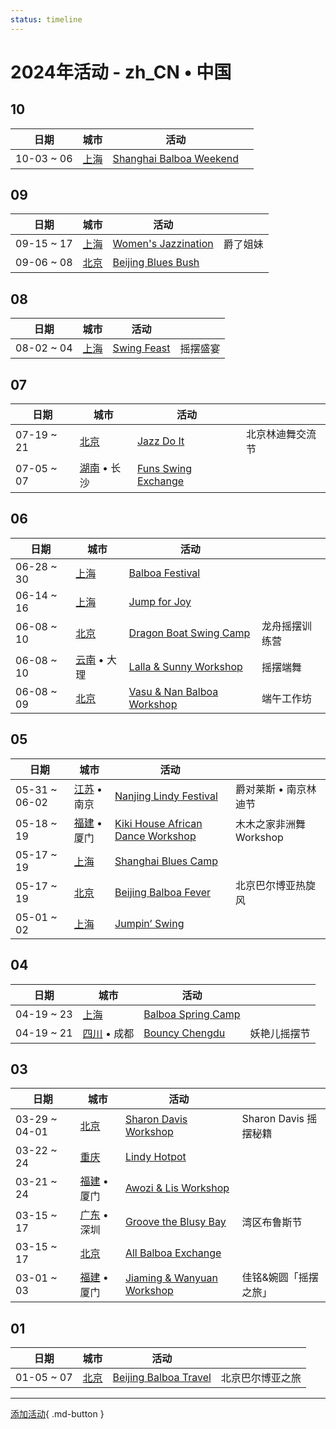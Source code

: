 ```yaml
---
status: timeline
---
```


# 2024年活动 - zh_CN • 中国

## 10

| 日期 | 城市 | 活动 | |
| --- | --- | --- | --- |
| 10-03 ~ 06 | [上海](Shanghai.md) | [Shanghai Balboa Weekend](shanghai-balboa-weekend.md) |  |

## 09

| 日期 | 城市 | 活动 | |
| --- | --- | --- | --- |
| 09-15 ~ 17 | [上海](Shanghai.md) | [Women's Jazzination](womens-jazzination.md) | 爵了姐妹 |
| 09-06 ~ 08 | [北京](Beijing.md) | [Beijing Blues Bush](beijing-blues-bush.md) |  |

## 08

| 日期 | 城市 | 活动 | |
| --- | --- | --- | --- |
| 08-02 ~ 04 | [上海](Shanghai.md) | [Swing Feast](swing-feast.md) | 摇摆盛宴 |

## 07

| 日期 | 城市 | 活动 | |
| --- | --- | --- | --- |
| 07-19 ~ 21 | [北京](Beijing.md) | [Jazz Do It](jazz-do-it.md) | 北京林迪舞交流节 |
| 07-05 ~ 07 | [湖南](Hunan.md) • 长沙 | [Funs Swing Exchange](funs-swing-exchange.md) |  |

## 06

| 日期 | 城市 | 活动 | |
| --- | --- | --- | --- |
| 06-28 ~ 30 | [上海](Shanghai.md) | [Balboa Festival](balboa-festival.md) |  |
| 06-14 ~ 16 | [上海](Shanghai.md) | [Jump for Joy](jump-for-joy.md) |  |
| 06-08 ~ 10 | [北京](Beijing.md) | [Dragon Boat Swing Camp](dragon-boat-swing-camp.md) | 龙舟摇摆训练营 |
| 06-08 ~ 10 | [云南](Yunnan.md) • 大理 | [Lalla & Sunny Workshop](dali-lalla-n-sunny-workshop.md) | 摇摆端舞 |
| 06-08 ~ 09 | [北京](Beijing.md) | [Vasu & Nan Balboa Workshop](vasu-n-nan-balboa-workshop.md) | 端午工作坊 |

## 05

| 日期 | 城市 | 活动 | |
| --- | --- | --- | --- |
| 05-31 ~ 06-02 | [江苏](Jiangsu.md) • 南京 | [Nanjing Lindy Festival](nanjing-lindy-festival.md) | 爵对莱斯 • 南京林迪节 |
| 05-18 ~ 19 | [福建](Fujian.md) • 厦门 | [Kiki House African Dance Workshop](xiamen-kiki-house-african-dance-workshop.md) | 木木之家非洲舞 Workshop |
| 05-17 ~ 19 | [上海](Shanghai.md) | [Shanghai Blues Camp](shanghai-blues-camp.md) |  |
| 05-17 ~ 19 | [北京](Beijing.md) | [Beijing Balboa Fever](beijing-balboa-fever.md) | 北京巴尔博亚热旋风 |
| 05-01 ~ 02 | [上海](Shanghai.md) | [Jumpin’ Swing](jumping-swing.md) |  |

## 04

| 日期 | 城市 | 活动 | |
| --- | --- | --- | --- |
| 04-19 ~ 23 | [上海](Shanghai.md) | [Balboa Spring Camp](balboa-spring-camp.md) |  |
| 04-19 ~ 21 | [四川](Sichuan.md) • 成都 | [Bouncy Chengdu](bouncy-chengdu.md) | 妖艳儿摇摆节 |

## 03

| 日期 | 城市 | 活动 | |
| --- | --- | --- | --- |
| 03-29 ~ 04-01 | [北京](Beijing.md) | [Sharon Davis Workshop](beijing-sharon-davis-workshop.md) | Sharon Davis 摇摆秘籍 |
| 03-22 ~ 24 | [重庆](Chongqing.md) | [Lindy Hotpot](lindy-hotpot.md) |  |
| 03-21 ~ 24 | [福建](Fujian.md) • 厦门 | [Awozi & Lis Workshop](xiamen-awozi-n-lis-workshop.md) |  |
| 03-15 ~ 17 | [广东](Guangdong.md) • 深圳 | [Groove the Blusy Bay](groove-the-blusy-bay.md) | 湾区布鲁斯节 |
| 03-15 ~ 17 | [北京](Beijing.md) | [All Balboa Exchange](all-balboa-exchange.md) |  |
| 03-01 ~ 03 | [福建](Fujian.md) • 厦门 | [Jiaming & Wanyuan Workshop](xiamen-jiaming-n-wanyuan-workshop.md) | 佳铭&婉圆「摇摆之旅」 |

## 01

| 日期 | 城市 | 活动 | |
| --- | --- | --- | --- |
| 01-05 ~ 07 | [北京](Beijing.md) | [Beijing Balboa Travel](beijing-balboa-travel.md) | 北京巴尔博亚之旅 |

---

[添加活动](https://github.com/swingdance/events/issues/new?assignees=&labels=add+event&projects=&template=02-add_entity.yml&title=Add%20Event%3A%20zh_CN%20%E2%80%A2%20%3CName%3E&region=zh_CN&province=&city=&org_id=){ .md-button }
